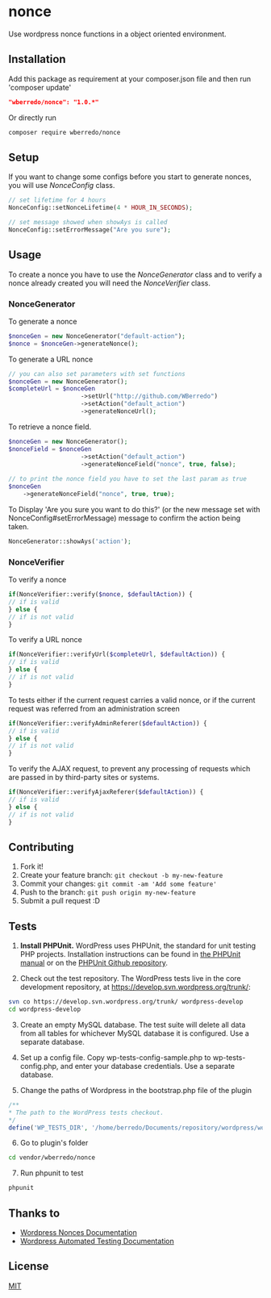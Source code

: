 # nonce
Use wordpress nonce functions in a object oriented environment.

## Installation

Add this package as requirement at your composer.json file and
then run 'composer update'
```json
"wberredo/nonce": "1.0.*"
```

Or directly run
```bash
composer require wberredo/nonce
```

## Setup

If you want to change some configs before you start to generate
nonces, you will use *NonceConfig* class.
```php
// set lifetime for 4 hours
NonceConfig::setNonceLifetime(4 * HOUR_IN_SECONDS);

// set message showed when showAys is called
NonceConfig::setErrorMessage("Are you sure");
```

## Usage
To create a nonce you have to use the *NonceGenerator* class and
to verify a nonce already created you will need the *NonceVerifier*
class.

### NonceGenerator
To generate a nonce
```php
$nonceGen = new NonceGenerator("default-action");
$nonce = $nonceGen->generateNonce();
```

To generate a URL nonce
```php
// you can also set parameters with set functions
$nonceGen = new NonceGenerator();
$completeUrl = $nonceGen
                    ->setUrl("http://github.com/WBerredo")
                    ->setAction("default_action")
                    ->generateNonceUrl();
```

To retrieve a nonce field.
```php
$nonceGen = new NonceGenerator();
$nonceField = $nonceGen
                    ->setAction("default_action")
                    ->generateNonceField("nonce", true, false);
                    
// to print the nonce field you have to set the last param as true
$nonceGen
    ->generateNonceField("nonce", true, true);
```

To  Display 'Are you sure you want to do this?' (or the new message
set with NonceConfig#setErrorMessage) message to confirm the 
action being taken.
```php
NonceGenerator::showAys('action');
```
### NonceVerifier
To verify a nonce
```php
if(NonceVerifier::verify($nonce, $defaultAction)) {
// if is valid
} else {
// if is not valid
}
```

To verify a URL nonce
```php
if(NonceVerifier::verifyUrl($completeUrl, $defaultAction)) { 
// if is valid
} else {
// if is not valid
}
```

To tests either if the current request carries a valid nonce,
or if the current request was referred from an administration screen
```php
if(NonceVerifier::verifyAdminReferer($defaultAction)) {
// if is valid
} else {
// if is not valid
}
```

To verify the AJAX request, to prevent any processing of
requests which are passed in by third-party sites or systems.
```php
if(NonceVerifier::verifyAjaxReferer($defaultAction)) {
// if is valid
} else {
// if is not valid
}
```

## Contributing

1. Fork it!
2. Create your feature branch: `git checkout -b my-new-feature`
3. Commit your changes: `git commit -am 'Add some feature'`
4. Push to the branch: `git push origin my-new-feature`
5. Submit a pull request :D

## Tests

1. **Install PHPUnit.** WordPress uses PHPUnit, the standard for unit
testing PHP projects. Installation instructions can be found in
[the PHPUnit manual](https://phpunit.de/manual/current/en/installation.html) 
or on the [PHPUnit Github repository](https://github.com/sebastianbergmann/phpunit#readme).

2. Check out the test repository. The WordPress tests live in 
the core development repository, 
at https://develop.svn.wordpress.org/trunk/:
```bash
svn co https://develop.svn.wordpress.org/trunk/ wordpress-develop
cd wordpress-develop
```

3. Create an empty MySQL database. The test suite will delete all 
data from all tables for whichever MySQL database it is configured.
Use a separate database.

4. Set up a config file. Copy wp-tests-config-sample.php 
to wp-tests-config.php, and enter your database credentials.
Use a separate database.

5. Change the paths of Wordpress in the bootstrap.php file of the plugin
```php
/**
* The path to the WordPress tests checkout.
*/
define('WP_TESTS_DIR', '/home/berredo/Documents/repository/wordpress/wordpress-develop/tests/phpunit/');
```

6. Go to plugin's folder
```bash
cd vendor/wberredo/nonce
```
7. Run phpunit to test
```bash
phpunit 
```

## Thanks to
* [Wordpress Nonces Documentation](https://codex.wordpress.org/WordPress_Nonces)
* [Wordpress Automated Testing Documentation](https://make.wordpress.org/core/handbook/testing/automated-testing/)

## License

[MIT](http://opensource.org/licenses/MIT)
